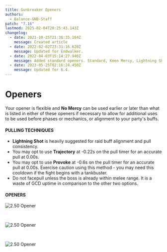 ```yaml
---
title: Gunbreaker Openers
authors:
  - Balance-GNB-Staff
patch: "7.16"
lastmod: 2025-02-04T20:25:43.143Z
changelog:
  - date: 2021-10-25T21:38:35.164Z
    message: Created article
  - date: 2022-02-02T23:31:16.620Z
    message: Updated for Endwalker.
  - date: 2022-04-03T15:14:27.946Z
    message: Added standard openers. Standard, Keen Mercy, Lightning Shot.
  - date: 2023-05-25T02:16:24.450Z
    message: Updated for 6.4.
---
```

# Openers

Your opener is flexible and **No Mercy** can be used earlier or later than what is listed in either of these openers if necessary to allow for additional uses to be used before phases or mechanics, or alignment to your party's buffs.

#### PULLING TECHNIQUES

* **Lightning Shot** is heavily suggested for raid buff alignment and pull consistency.
* You may opt to use **Trajectory** at -0.22s on the pull timer for an accurate pull at 0.00s.
* You may opt to use **Provoke** at -0.6s on the pull timer for an accurate pull at 0.00s. Exercise caution using this method - you may need this cooldown if the fight begins with a tankbuster.
* Do not facepull unless the boss is already within melee range. It is a waste of GCD uptime in comparison to the other two options.

#### OPENERS

![2.50 Opener](/img/jobs/gbn/2.4opener_7.1_1.1.png "2.50 Opener")

</br>

![2.50 Opener](/img/jobs/gbn/2.5opener_7.1_1.2.png "2.50 Opener")

</br>

![2.50 Opener](/img/jobs/gbn/gnbfundamental_7.1_1.1_experimental.png "2.50 Opener")